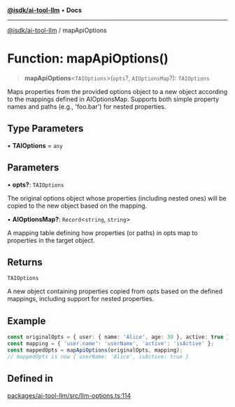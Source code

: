 [**@isdk/ai-tool-llm**](../README.md) • **Docs**

***

[@isdk/ai-tool-llm](../globals.md) / mapApiOptions

# Function: mapApiOptions()

> **mapApiOptions**\<`TAIOptions`\>(`opts`?, `AIOptionsMap`?): `TAIOptions`

Maps properties from the provided options object to a new object according to the mappings defined in AIOptionsMap.
Supports both simple property names and paths (e.g., 'foo.bar') for nested properties.

## Type Parameters

• **TAIOptions** = `any`

## Parameters

• **opts?**: `TAIOptions`

The original options object whose properties (including nested ones) will be copied to the new object based on the mapping.

• **AIOptionsMap?**: `Record`\<`string`, `string`\>

A mapping table defining how properties (or paths) in opts map to properties in the target object.

## Returns

`TAIOptions`

A new object containing properties copied from opts based on the defined mappings, including support for nested properties.

## Example

```ts
const originalOpts = { user: { name: 'Alice', age: 30 }, active: true };
const mapping = { 'user.name': 'userName', 'active': 'isActive' };
const mappedOpts = mapApiOptions(originalOpts, mapping);
// mappedOpts is now { userName: 'Alice', isActive: true }
```

## Defined in

[packages/ai-tool-llm/src/llm-options.ts:114](https://github.com/isdk/ai-tool-llm.js/blob/315c5c48f20c16c3cb62039cc17ee2a5600b85aa/src/llm-options.ts#L114)
